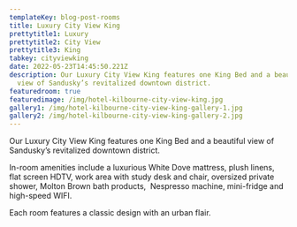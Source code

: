```yaml
---
templateKey: blog-post-rooms
title: Luxury City View King
prettytitle1: Luxury
prettytitle2: City View
prettytitle3: King
tabkey: cityviewking
date: 2022-05-23T14:45:50.221Z
description: Our Luxury City View King features one King Bed and a beautiful
  view of Sandusky’s revitalized downtown district.
featuredroom: true
featuredimage: /img/hotel-kilbourne-city-view-king.jpg
gallery1: /img/hotel-kilbourne-city-view-king-gallery-1.jpg
gallery2: /img/hotel-kilbourne-city-view-king-gallery-2.jpg
---
```

Our Luxury City View King features one King Bed and a beautiful view of Sandusky’s revitalized downtown district.

In-room amenities include a luxurious White Dove mattress, plush linens, flat screen HDTV, work area with study desk and chair, oversized private shower, Molton Brown bath products,  Nespresso machine, mini-fridge and high-speed WIFI.

Each room features a classic design with an urban flair.